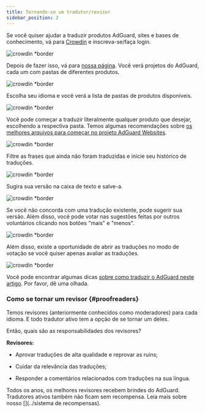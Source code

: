 ```yaml
---
title: Tornando-se um tradutor/revisor
sidebar_position: 2
---
```


Se você quiser ajudar a traduzir produtos AdGuard, sites e bases de conhecimento, vá para [Crowdin](https://crowdin.com/) e inscreva-se/faça login.

![crowdin *border](https://cdn.adtidy.org/public/Adguard/kb/en/ag-translations/main-screen.png)

Depois de fazer isso, vá para [nossa página](https://crowdin.com/profile/adguard/). Você verá projetos do AdGuard, cada um com pastas de diferentes produtos.

![crowdin *border](https://cdn.adtidy.org/public/Adguard/kb/en/ag-translations/projects.png)

Escolha seu idioma e você verá a lista de pastas de produtos disponíveis.

![crowdin *border](https://cdn.adtidy.org/public/Adguard/kb/en/ag-translations/languages.png)

Você pode começar a traduzir literalmente qualquer produto que desejar, escolhendo a respectiva pasta. Temos algumas recomendações sobre [os melhores arquivos para começar no projeto AdGuard Websites](../translation-priority).

![crowdin *border](https://cdn.adtidy.org/public/Adguard/kb/en/ag-translations/folders.png)

Filtre as frases que ainda não foram traduzidas e inicie seu histórico de traduções.

![crowdin *border](https://cdn.adtidy.org/public/Adguard/kb/en/ag-translations/filter.png)

Sugira sua versão na caixa de texto e salve-a.

![crowdin *border](https://cdn.adtidy.org/public/Adguard/kb/en/ag-translations/text-box.png)

Se você não concorda com uma tradução existente, pode sugerir sua versão. Além disso, você pode votar nas sugestões feitas por outros voluntários clicando nos botões "mais" e "menos".

![crowdin *border](https://cdn.adtidy.org/public/Adguard/kb/en/ag-translations/vote.png)

Além disso, existe a oportunidade de abrir as traduções no modo de votação se você quiser apenas avaliar as traduções.

![crowdin *border](https://cdn.adtidy.org/public/Adguard/kb/en/ag-translations/mode.png)

Você pode encontrar algumas dicas [sobre como traduzir o AdGuard neste artigo](../guidelines). Por favor, dê uma olhada.

### Como se tornar um revisor {#proofreaders}

Temos revisores (anteriormente conhecidos como moderadores) para cada idioma. E todo tradutor ativo tem a opção de se tornar um deles.

Então, quais são as responsabilidades dos revisores?

**Revisores:**

- Aprovar traduções de alta qualidade e reprovar as ruins;

- Cuidar da relevância das traduções;

- Responder a comentários relacionados com traduções na sua língua.

Todos os anos, os melhores revisores recebem brindes do AdGuard. Tradutores ativos também não ficam sem recompensa. Leia mais sobre nosso [](../sistema de recompensas).
